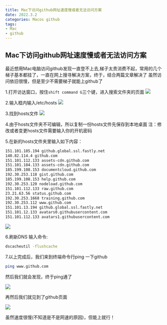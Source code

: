 ```yaml
---
title: Mac下访问github网址速度慢或者无法访问方案
date: 2022.3.2
categories: Macos github
tags:
- Mac
- github
---
```

<script src="prism.js"></script>
<link href="themes/prism.css" rel="stylesheet" />

## Mac下访问github网址速度慢或者无法访问方案

最近想用Mac电脑访问github发现一直登不上去,梯子太贵消费不起，常用的几个梯子基本都挂了，一直在网上搜寻解决方案，终于，结合两篇文章解决了
虽然访问依旧很慢，但是至少不需要梯子就能上github了

1.打开访达窗口，按住`shift command G`三个键，进入搜索文件夹的页面
![](https://tva3.sinaimg.cn/large/0074R88yly8gzvxxhn4z0j30gm04zaa8.jpg)

2.输入框内输入/etc/hosts
![](https://tva3.sinaimg.cn/large/0074R88yly8gzvy0sbky9j30gr04zq35.jpg)

3.找到hosts文件
![](https://s3.bmp.ovh/imgs/2022/03/b70711d5471fdfc3.jpg)

4.由于hosts文件夹不可编辑，所以复制一份hosts文件先保存到本地桌面
注：修改或者变更hosts文件需要输入你的开机密码

5.在新的hosts文件夹里输入如下内容：
```bash
151.101.185.194 github.global.ssl.fastly.net
140.82.114.4 github.com 
151.101.112.133 assets-cdn.github.com 
151.101.184.133 assets-cdn.github.com 
185.199.108.153 documentcloud.github.com 
192.30.253.118 gist.github.com
185.199.108.153 help.github.com 
192.30.253.120 nodeload.github.com 
151.101.112.133 raw.github.com 
23.21.63.56 status.github.com 
192.30.253.1668 training.github.com 
192.30.253.112 www.github.com 
151.101.13.194 github.global.ssl.fastly.net 
151.101.12.133 avatars0.githubusercontent.com 
151.101.112.133 avatars1.githubusercontent.com
```

![](https://s3.bmp.ovh/imgs/2022/03/cf87f0d6b7ec3de3.jpg)

6.刷新DNS
输入命令:
```bash
dscacheutil -flushcache
```

7.以上完成后，我们来到终端命令行ping 一下github
```bash
ping www.github.com
```

然后我们就会发现，终于ping通了

![](https://s3.bmp.ovh/imgs/2022/03/1b20cfa4b50191d1.jpg)

再然后我们就见到了github页面

![](https://s3.bmp.ovh/imgs/2022/03/232c696115e2ff6a.jpg)

虽然速度很慢(不知道是不是网速的原因)，但能上就行！
